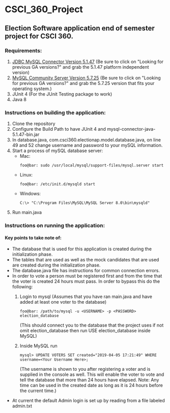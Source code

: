 CSCI_360_Project
======
## Election Software application end of semester project for CSCI 360.

### Requirements:
1. [JDBC MySQL Connector Version 5.1.47](https://dev.mysql.com/downloads/connector/j/ "MySQL :: Download Connector/J")
   (Be sure to click on "Looking for previous GA versions?" and grab the 5.1.47 platform independent version)
2. [MySQL Community Server Version 5.7.25](https://dev.mysql.com/downloads/mysql/ "MySQL :: Download MySQL Community Server")
   (Be sure to click on "Looking for previous GA versions?" and grab the 5.7.25 version that fits your operating system.)
3. JUnit 4 (For the JUnit Testing package to work)
4. Java 8

### Instructions on building the application:
1. Clone the repository
2. Configure the Build Path to have JUnit 4 and mysql-connector-java-5.1.47-bin.jar
2. In database.java, com.csci360.electionap.model.database.java, on line 49 and 52 change username and password to your mySQL information.
3. Start a process of mySQL database server:
   - Mac:
      ```console
      foo@bar: sudo /usr/local/mysql/support-files/mysql.server start
      ```
   - Linux:
     ```console
     foo@bar: /etc/init.d/mysqld start 
     ```
   - Windows:
     ```console
     C:\> "C:\Program Files\MySQL\MySQL Server 8.0\bin\mysqld"
     ```
4. Run main.java

### Instructions on running the application:
   #### Key points to take note of:
   * The database that is used for this application is created during the initialization phase.
   * The tables that are used as well as the mock candidates that are used are created during the initialization phase.
   * The database.java file has instructions for common connection errors.
   * In order to vote a person must be registered first and from the time that the voter is created 24 hours must pass.
      In order to bypass this do the following:
     1. Login to mysql (Assumes that you have ran main.java and have added at least one voter to the database)
            
         ```console
         foo@bar: /path/to/mysql -u <USERNAME> -p <PASSWORD> election_database
         ```
         (This should connect you to the database that the project uses if not omit election_database then run USE election_database inside MySQL)
      2. Inside MySQL run 
         ```MySQL
         mysql> UPDATE VOTERS SET created="2019-04-05 17:21:49" WHERE username=<Your Username Here>;
         ```
         (The username is shown to you after registering a voter and is supplied in the console as well. This will enable the voter to vote and tell the database that more than 24 hours have elapsed. Note: Any time can be used in the created date as long as it is 24 hours before the current time.)
   * At current the default Admin login is set up by reading from a file labeled admin.txt
